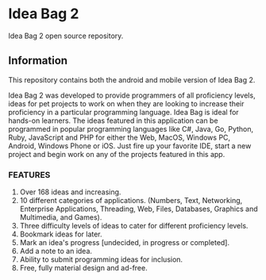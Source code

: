 # Idea Bag 2
Idea Bag 2 open source repository.

## Information
This repository contains both the android and mobile version of Idea Bag 2.

Idea Bag 2 was developed to provide programmers of all proficiency levels, ideas for pet projects to work on when they are looking to increase their proficiency in a particular programming language. Idea Bag is ideal for hands-on learners. The ideas featured in this application can be programmed in popular programming languages like C#, Java, Go, Python, Ruby, JavaScript and PHP for either the Web, MacOS, Windows PC, Android, Windows Phone or iOS. Just fire up your favorite IDE, start a new project and begin work on any of the projects featured in this app.

### FEATURES
1. Over 168 ideas and increasing.
2. 10 different categories of applications. (Numbers, Text, Networking, Enterprise Applications, Threading, Web, Files, Databases, Graphics and Multimedia, and Games).
3. Three difficulty levels of ideas to cater for different proficiency levels. 
4. Bookmark ideas for later.
5. Mark an idea's progress [undecided, in progress or completed].
6. Add a note to an idea.
7. Ability to submit programming ideas for inclusion.
8. Free, fully material design and ad-free.
